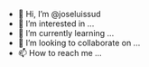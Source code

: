 - 👋 Hi, I’m @joseluissud
- 👀 I’m interested in ...
- 🌱 I’m currently learning ...
- 💞️ I’m looking to collaborate on ...
- 📫 How to reach me ...

<!---
joseluissud/joseluissud is a ✨ special ✨ repository because its `README.md` (this file) appears on your GitHub profile.
You can click the Preview link to take a look at your changes.
--->
